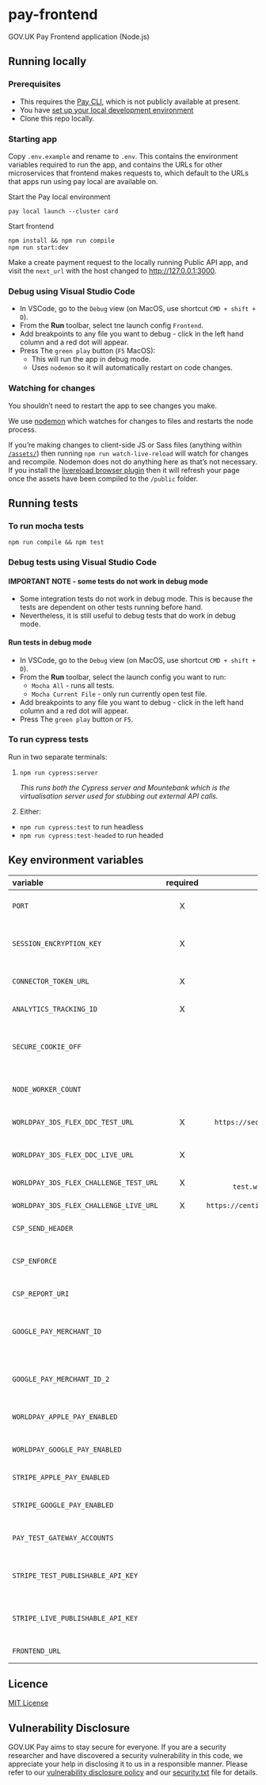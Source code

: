 # pay-frontend

GOV.UK Pay Frontend application (Node.js)

## Running locally

### Prerequisites

* This requires the [Pay CLI](https://github.com/alphagov/pay-infra/tree/master/cli), which is not publicly available at
  present.
* You
  have [set up your local development environment](https://pay-team-manual.cloudapps.digital/manual/setup-local-dev-environment.html)
* Clone this repo locally.

### Starting app

Copy `.env.example` and rename to `.env`. This contains the environment variables required to run the app, and contains
the URLs for other microservices that frontend makes requests to, which default to the URLs that apps run using pay
local are available on.

Start the Pay local environment

```
pay local launch --cluster card
```

Start frontend

```
npm install && npm run compile
npm run start:dev
```

Make a create payment request to the locally running Public API app, and visit the `next_url` with the host changed
to http://127.0.0.1:3000.

### Debug using Visual Studio Code

* In VSCode, go to the `Debug` view (on MacOS, use shortcut `CMD + shift + D`).
* From the **Run** toolbar, select tne launch config `Frontend`.
* Add breakpoints to any file you want to debug - click in the left hand column and a red dot will appear.
* Press The `green play` button (`F5` MacOS):
    * This will run the app in debug mode.
    * Uses `nodemon` so it will automatically restart on code changes.

### Watching for changes

You shouldn’t need to restart the app to see changes you make.

We use [nodemon](https://github.com/remy/nodemon) which watches for changes to files and restarts the node process.

If you’re making changes to client-side JS or Sass files (anything within [`/assets/`](app/assets/)) then
running `npm run watch-live-reload` will watch for changes and recompile. Nodemon does not do anything here as that’s
not necessary. If you install the [livereload browser plugin](http://livereload.com/extensions/) then it will refresh
your page once the assets have been compiled to the `/public` folder.

## Running tests

### To run mocha tests

```
npm run compile && npm test
```

### Debug tests using Visual Studio Code

#### IMPORTANT NOTE - some tests do not work in debug mode

* Some integration tests do not work in debug mode. This is because the tests are dependent on other tests running
  before hand.
* Nevertheless, it is still useful to debug tests that do work in debug mode.

#### Run tests in debug mode

* In VSCode, go to the `Debug` view (on MacOS, use shortcut `CMD + shift + D`).
* From the **Run** toolbar, select the launch config you want to run:
    * `Mocha All` - runs all tests.
    * `Mocha Current File` - only run currently open test file.
* Add breakpoints to any file you want to debug - click in the left hand column and a red dot will appear.
* Press The `green play` button or `F5`.

### To run cypress tests

Run in two separate terminals:

1. `npm run cypress:server`

   _This runs both the Cypress server and Mountebank which is the virtualisation server used for stubbing out external
   API calls._

2. Either:

- `npm run cypress:test` to run headless
- `npm run cypress:test-headed` to run headed

## Key environment variables

| variable                               | required |                         default value                         | Description                                                                                                                                           |
|:---------------------------------------|:--------:|:-------------------------------------------------------------:|:------------------------------------------------------------------------------------------------------------------------------------------------------|
| `PORT`                                 |    X     |                             9200                              | The port number for the express server to be bound at runtime                                                                                         |
| `SESSION_ENCRYPTION_KEY`               |    X     |                                                               | key to be used by the cookie encryption algorithm. Should be a large unguessable string ([More Info](https://www.npmjs.com/package/client-sessions)). |
| `CONNECTOR_TOKEN_URL`                  |    X     |                                                               | The connector endpoint to use when validating the one time token.                                                                                     |
| `ANALYTICS_TRACKING_ID`                |    X     |                                                               | Tracking ID to be used by 'Google-Analytics'.                                                                                                         |
| `SECURE_COOKIE_OFF`                    |          |                        false/undefined                        | To switch off generating secure cookies. Set this to `true` only if you are running self service in a `non HTTPS` environment.                        |
| `NODE_WORKER_COUNT`                    |          |                               1                               | The number of worker threads started by node cluster when run in production mode                                                                      |
| `WORLDPAY_3DS_FLEX_DDC_TEST_URL`       |    X     |    `https://secure-test.worldpay.com/shopper/3ds/ddc.html`    | URL for Device Data Collection (DDC) initiation in TEST                                                                                               |
| `WORLDPAY_3DS_FLEX_DDC_LIVE_URL`       |    X     |                                                               | URL for Device Data Collection (DDC) initiation in LIVE                                                                                               |
| `WORLDPAY_3DS_FLEX_CHALLENGE_TEST_URL` |    X     | `https://secure-test.worldpay.com/shopper/3ds/challenge.html` | Pointing to Worldpay's TEST 3ds flex challenge URL.                                                                                                   |
| `WORLDPAY_3DS_FLEX_CHALLENGE_LIVE_URL` |    X     |  `https://centinelapi.cardinalcommerce.com/V2/Cruise/StepUp`  | Pointing to Worldpay's LIVE 3ds flex challenge URL.                                                                                                   |
| `CSP_SEND_HEADER`                      |          |                        false/undefined                        | Apply card payment contest security policy headers.                                                                                                   |
| `CSP_ENFORCE`                          |          |                        false/undefined                        | Browser will block content security policy violations if set to true, default is to only report on violations.                                        |
| `CSP_REPORT_URI`                       |          |                                                               | URI to receive CSP violation reports.                                                                                                                 |
| `GOOGLE_PAY_MERCHANT_ID`               |          |                                                               | Merchant ID used to identify GOV.UK Pay to Google when making a payment request. This ID is got from the Google Pay Developer Profile.                |
| `GOOGLE_PAY_MERCHANT_ID_2`             |          |                                                               | The same as GOOGLE_PAY_MERCHANT_ID, but used to rotate to a new merchant id in a safe way.                                                            |
| `WORLDPAY_APPLE_PAY_ENABLED`           |          |                             true                              | Feature toggle that enables Apple Pay for Worldpay accounts                                                                                           |
| `WORLDPAY_GOOGLE_PAY_ENABLED`          |          |                             true                              | Feature toggle that enables Google Pay for Worldpay accounts                                                                                          |
| `STRIPE_APPLE_PAY_ENABLED`             |          |                             true                              | Feature toggle that enables Apple Pay for Stripe accounts                                                                                             |
| `STRIPE_GOOGLE_PAY_ENABLED`            |          |                             true                              | Feature toggle that enables Google Pay for Stripe accounts                                                                                            |
| `PAY_TEST_GATEWAY_ACCOUNTS`            |          |                             [""]                              | Gateway accounts that should ignore the wallet feature toggles                                                                                        |
| `STRIPE_TEST_PUBLISHABLE_API_KEY`      |          |                                                               | Non-secret Stripe API key we used by Google to process Stripe based Google Pay charges                                                                |
| `STRIPE_LIVE_PUBLISHABLE_API_KEY`      |          |                                                               | Non-secret Stripe API key we used by Google to process Stripe based Google Pay charges                                                                |
| `FRONTEND_URL`                         |          |                                                               | Used to set the CSP `Reporting-Endpoint` header                                                                                                       |

## Licence

[MIT License](LICENSE)

## Vulnerability Disclosure

GOV.UK Pay aims to stay secure for everyone. If you are a security researcher and have discovered a security
vulnerability in this code, we appreciate your help in disclosing it to us in a responsible manner. Please refer to
our [vulnerability disclosure policy](https://www.gov.uk/help/report-vulnerability) and
our [security.txt](https://vdp.cabinetoffice.gov.uk/.well-known/security.txt) file for details.
